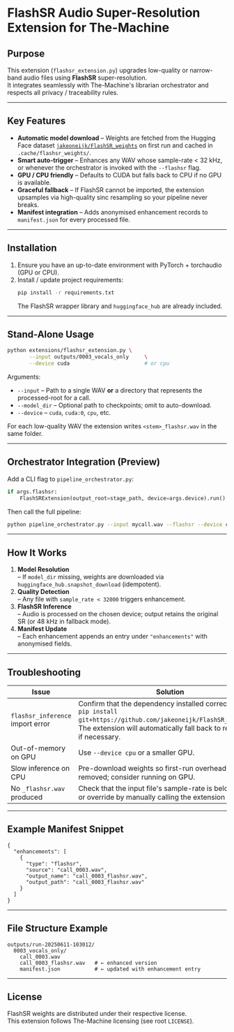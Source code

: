# FlashSR Audio Super-Resolution Extension for The-Machine

## Purpose
This extension (`flashsr_extension.py`) upgrades low-quality or narrow-band audio files using **FlashSR** super-resolution.  
It integrates seamlessly with The-Machine's librarian orchestrator and respects all privacy / traceability rules.

---
## Key Features
* **Automatic model download** – Weights are fetched from the Hugging Face dataset [`jakeoneijk/FlashSR_weights`](https://huggingface.co/datasets/jakeoneijk/FlashSR_weights/tree/main) on first run and cached in `.cache/flashsr_weights/`.
* **Smart auto-trigger** – Enhances any WAV whose sample-rate < 32 kHz, or whenever the orchestrator is invoked with the `--flashsr` flag.
* **GPU / CPU friendly** – Defaults to CUDA but falls back to CPU if no GPU is available.
* **Graceful fallback** – If FlashSR cannot be imported, the extension upsamples via high-quality sinc resampling so your pipeline never breaks.
* **Manifest integration** – Adds anonymised enhancement records to `manifest.json` for every processed file.

---
## Installation
1. Ensure you have an up-to-date environment with PyTorch + torchaudio (GPU or CPU).  
2. Install / update project requirements:
   ```bash
   pip install -r requirements.txt
   ```
   The FlashSR wrapper library and `huggingface_hub` are already included.

---
## Stand-Alone Usage
```bash
python extensions/flashsr_extension.py \
       --input outputs/0003_vocals_only     \
       --device cuda                        # or cpu
```
Arguments:
* `--input`  – Path to a single WAV **or** a directory that represents the processed-root for a call.
* `--model_dir`  – Optional path to checkpoints; omit to auto-download.
* `--device`  – `cuda`, `cuda:0`, `cpu`, etc.

For each low-quality WAV the extension writes `<stem>_flashsr.wav` in the same folder.

---
## Orchestrator Integration (Preview)
Add a CLI flag to `pipeline_orchestrator.py`:
```python
if args.flashsr:
    FlashSRExtension(output_root=stage_path, device=args.device).run()
```
Then call the full pipeline:
```bash
python pipeline_orchestrator.py --input mycall.wav --flashsr --device cuda
```

---
## How It Works
1. **Model Resolution**  
   – If `model_dir` missing, weights are downloaded via `huggingface_hub.snapshot_download` (idempotent).  
2. **Quality Detection**  
   – Any file with `sample_rate < 32000` triggers enhancement.  
3. **FlashSR Inference**  
   – Audio is processed on the chosen device; output retains the original SR (or 48 kHz in fallback mode).  
4. **Manifest Update**  
   – Each enhancement appends an entry under `"enhancements"` with anonymised fields.

---
## Troubleshooting
| Issue | Solution |
|-------|----------|
| `flashsr_inference` import error | Confirm that the dependency installed correctly; run `pip install git+https://github.com/jakeoneijk/FlashSR_Inference`. The extension will automatically fall back to resampling if necessary. |
| Out-of-memory on GPU | Use `--device cpu` or a smaller GPU. |
| Slow inference on CPU | Pre-download weights so first-run overhead is removed; consider running on GPU. |
| No `_flashsr.wav` produced | Check that the input file's sample-rate is below 32 kHz or override by manually calling the extension in a script. |

---
## Example Manifest Snippet
```jsonc
{
  "enhancements": [
    {
      "type": "flashsr",
      "source": "call_0003.wav",
      "output_name": "call_0003_flashsr.wav",
      "output_path": "call_0003_flashsr.wav"
    }
  ]
}
```

---
## File Structure Example
```
outputs/run-20250611-103012/
  0003_vocals_only/
    call_0003.wav
    call_0003_flashsr.wav   # ← enhanced version
    manifest.json           # ← updated with enhancement entry
```

---
## License
FlashSR weights are distributed under their respective license.  
This extension follows The-Machine licensing (see root `LICENSE`). 